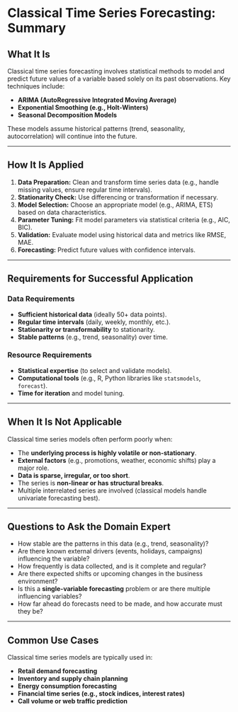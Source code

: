 # Classical Time Series Forecasting: Summary

## What It Is

Classical time series forecasting involves statistical methods to model and predict future values of a variable based solely on its past observations. Key techniques include:
- **ARIMA (AutoRegressive Integrated Moving Average)**
- **Exponential Smoothing (e.g., Holt-Winters)**
- **Seasonal Decomposition Models**

These models assume historical patterns (trend, seasonality, autocorrelation) will continue into the future.

---

## How It Is Applied

1. **Data Preparation:** Clean and transform time series data (e.g., handle missing values, ensure regular time intervals).
2. **Stationarity Check:** Use differencing or transformation if necessary.
3. **Model Selection:** Choose an appropriate model (e.g., ARIMA, ETS) based on data characteristics.
4. **Parameter Tuning:** Fit model parameters via statistical criteria (e.g., AIC, BIC).
5. **Validation:** Evaluate model using historical data and metrics like RMSE, MAE.
6. **Forecasting:** Predict future values with confidence intervals.

---

## Requirements for Successful Application

### Data Requirements
- **Sufficient historical data** (ideally 50+ data points).
- **Regular time intervals** (daily, weekly, monthly, etc.).
- **Stationarity or transformability** to stationarity.
- **Stable patterns** (e.g., trend, seasonality) over time.

### Resource Requirements
- **Statistical expertise** (to select and validate models).
- **Computational tools** (e.g., R, Python libraries like `statsmodels`, `forecast`).
- **Time for iteration** and model tuning.

---

## When It Is Not Applicable

Classical time series models often perform poorly when:
- The **underlying process is highly volatile or non-stationary**.
- **External factors** (e.g., promotions, weather, economic shifts) play a major role.
- **Data is sparse, irregular, or too short**.
- The series is **non-linear or has structural breaks**.
- Multiple interrelated series are involved (classical models handle univariate forecasting best).

---

## Questions to Ask the Domain Expert

- How stable are the patterns in this data (e.g., trend, seasonality)?
- Are there known external drivers (events, holidays, campaigns) influencing the variable?
- How frequently is data collected, and is it complete and regular?
- Are there expected shifts or upcoming changes in the business environment?
- Is this a **single-variable forecasting** problem or are there multiple influencing variables?
- How far ahead do forecasts need to be made, and how accurate must they be?

---

## Common Use Cases

Classical time series models are typically used in:
- **Retail demand forecasting**
- **Inventory and supply chain planning**
- **Energy consumption forecasting**
- **Financial time series (e.g., stock indices, interest rates)**
- **Call volume or web traffic prediction**
